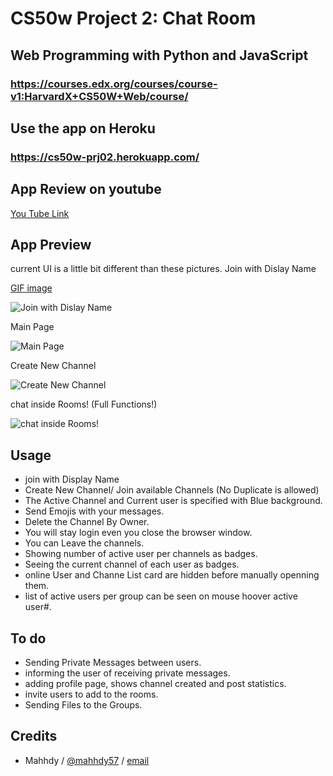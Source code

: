 # CS50w Project 2: Chat Room

## Web Programming with Python and JavaScript

### https://courses.edx.org/courses/course-v1:HarvardX+CS50W+Web/course/

## Use the app on Heroku

### https://cs50w-prj02.herokuapp.com/

## App Review on youtube

[You Tube Link](https://www.youtube.com/watch?v=A3WaImK_7lA)

## App Preview

current UI is a little bit different than these pictures.
Join with Dislay Name

[GIF image](https://i.imgur.com/3hQT6gc.gifv)

![Join with Dislay Name](https://imgur.com/JWbwCtA.png)

Main Page

![Main Page](https://imgur.com/fR4ZvgZ.png)

Create New Channel

![Create New Channel](https://imgur.com/6Ll2bix.png)

chat inside Rooms! (Full Functions!)

![chat inside Rooms!](https://imgur.com/PO6JhXp.png)

## Usage

* join with Display Name
* Create New Channel/ Join available Channels (No Duplicate is allowed)
* The Active Channel and Current user is specified with Blue background.
* Send Emojis with your messages.
* Delete the Channel By Owner.
* You will stay login even you close the browser window.
* You can Leave the channels.
* Showing number of active user per channels as badges.
* Seeing the current channel of each user as badges.
* online User and Channe List card are hidden before manually openning them.
* list of active users per group can be seen on mouse hoover active user#.

## To do

* Sending Private Messages between users.
* informing the user of receiving private messages.
* adding profile page, shows channel created and post statistics.
* invite users to add to the rooms.
* Sending Files to the Groups.

## Credits

* Mahhdy / [@mahhdy57](https://twitter.com/mahhdy57) / [email](mahhdy@gmail.com)